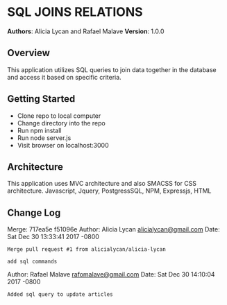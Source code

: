 
# SQL JOINS RELATIONS

**Authors**: Alicia Lycan and Rafael Malave
**Version**: 1.0.0

## Overview
This application utilizes SQL queries to join data together in the database and access it based on specific criteria.

## Getting Started
- Clone repo to local computer
- Change directory into the repo 
- Run npm install
- Run node server.js
- Visit browser on localhost:3000

## Architecture
This application uses MVC architecture and also SMACSS for CSS architecture.
Javascript, Jquery, PostgressSQL, NPM, Expressjs, HTML

## Change Log

Merge: 717ea5e f51096e
Author: Alicia Lycan <alicialycan@gmail.com>
Date:   Sat Dec 30 13:33:41 2017 -0800

    Merge pull request #1 from alicialycan/alicia-lycan
    
    add sql commands

Author: Rafael Malave <rafomalave@gmail.com>
Date:   Sat Dec 30 14:10:04 2017 -0800

    Added sql query to update articles